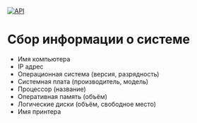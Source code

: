 [![API](https://img.shields.io/badge/Windows-10%20Pro%20x64-lightgrey.svg)](http://shields.io)
# Сбор информации о системе
- Имя компьютера
- IP адрес
- Операционная система (версия, разрядность)
- Системная плата (производитель, модель)
- Процессор (название)
- Оперативная память (объём)
- Логические диски (объём, свободное место)
- Имя принтера
